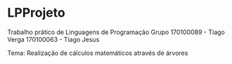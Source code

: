 # LPProjeto
Trabalho prático de Linguagens de Programação
Grupo
170100089 - Tiago Verga
170100063 - Tiago Jesus

Tema: Realização de cálculos matemáticos através de árvores
